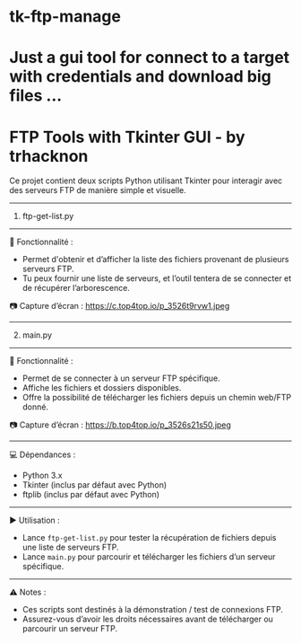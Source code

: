 # tk-ftp-manage
Just a gui tool for connect to a target with credentials and download big files ...
=====================================================
   FTP Tools with Tkinter GUI - by trhacknon
=====================================================

Ce projet contient deux scripts Python utilisant Tkinter 
pour interagir avec des serveurs FTP de manière simple 
et visuelle.

-----------------------------------------------------
1. ftp-get-list.py  
-----------------------------------------------------
📌 Fonctionnalité :
- Permet d'obtenir et d’afficher la liste des fichiers 
  provenant de plusieurs serveurs FTP.
- Tu peux fournir une liste de serveurs, et l’outil 
  tentera de se connecter et de récupérer l’arborescence.

📷 Capture d’écran :
https://c.top4top.io/p_3526t9rvw1.jpeg

-----------------------------------------------------
2. main.py  
-----------------------------------------------------
📌 Fonctionnalité :
- Permet de se connecter à un serveur FTP spécifique.  
- Affiche les fichiers et dossiers disponibles.  
- Offre la possibilité de télécharger les fichiers 
  depuis un chemin web/FTP donné.  

📷 Capture d’écran :
https://b.top4top.io/p_3526s21s50.jpeg

-----------------------------------------------------
💻 Dépendances :
- Python 3.x
- Tkinter (inclus par défaut avec Python)
- ftplib (inclus par défaut avec Python)

-----------------------------------------------------
▶️ Utilisation :
- Lance `ftp-get-list.py` pour tester la récupération 
  de fichiers depuis une liste de serveurs FTP.
- Lance `main.py` pour parcourir et télécharger 
  les fichiers d’un serveur spécifique.

-----------------------------------------------------
⚠️ Notes :
- Ces scripts sont destinés à la démonstration / test 
  de connexions FTP.  
- Assurez-vous d’avoir les droits nécessaires avant 
  de télécharger ou parcourir un serveur FTP.
